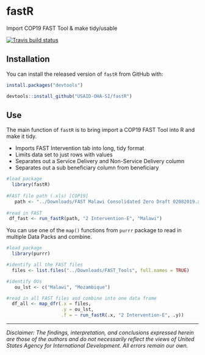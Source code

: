 # fastR

Import COP19 FAST Tool & make tidy/usable

[![Travis build status](https://travis-ci.org/USAID-OHA-SI/fastR.svg?branch=master)](https://travis-ci.org/USAID-OHA-SI/fastR)

## Installation

You can install the released version of `fastR` from GitHub with:


``` r
install.packages("devtools")

devtools::install_github("USAID-OHA-SI/fastR")
```

## Use

The main function of `fastR` is to bring import a COP19 FAST Tool into R and make it tidy.

- Imports FAST Intervention tab into long, tidy format
- Limits data set to just rows with values
- Separates out a Service Delivery and Non-Service Delivery column
- Separates out a sub beneficiary column from beneficiary

``` r
#load package
  library(fastR)
  
#FAST file path (.xls) [COP19]
   path <- "../Downloads/FAST Malawi Consolidated Zero Draft 02082019.xlsx"
  
#read in FAST
 df_fast <- run_fastR(path, "2 Intervention-E", "Malawi")
```

You can use one of the `map()` functions from `purrr` package to read in multiple Data Packs and combine.

``` r
#load package
  library(purrr)

#identify all the FAST files
  files <- list.files("../Downloads/FAST_Tools", full.names = TRUE)

#identify OUs
   ou_lst <- c("Malawi", "Mozambique")

#read in all FAST files and combine into one data frame
  df_all <- map_dfr(.x = files,
                    .y = ou_lst,
                    .f = ~ run_fastR(.x, "2 Intervention-E", .y))
```

---

*Disclaimer: The findings, interpretation, and conclusions expressed herein are those of the authors and do not necessarily reflect the views of United States Agency for International Development. All errors remain our own.*

